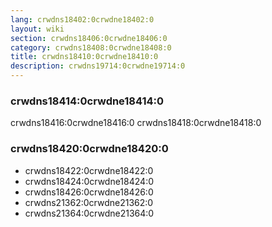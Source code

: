 ```yaml
---
lang: crwdns18402:0crwdne18402:0
layout: wiki
section: crwdns18406:0crwdne18406:0
category: crwdns18408:0crwdne18408:0
title: crwdns18410:0crwdne18410:0
description: crwdns19714:0crwdne19714:0
---
```


### crwdns18414:0crwdne18414:0
crwdns18416:0crwdne18416:0 crwdns18418:0crwdne18418:0

### crwdns18420:0crwdne18420:0
- crwdns18422:0crwdne18422:0
- crwdns18424:0crwdne18424:0
- crwdns18426:0crwdne18426:0
- crwdns21362:0crwdne21362:0
- crwdns21364:0crwdne21364:0
